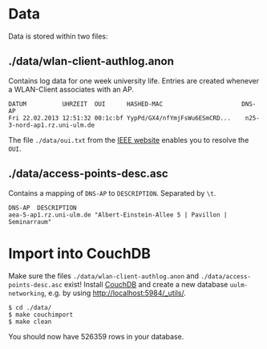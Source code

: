 # Data

Data is stored within two files:

## ./data/wlan-client-authlog.anon

Contains log data for one week university life. Entries are created
whenever a WLAN-Client associates with an AP.

```
DATUM          UHRZEIT  OUI      HASHED-MAC                      DNS-AP
Fri 22.02.2013 12:51:32 00:1c:bf YypPd/GX4/nfYmjFsWu6ESmCRD...    n25-3-nord-ap1.rz.uni-ulm.de
```

The file `./data/oui.txt` from the [IEEE website](http://standards.ieee.org/develop/regauth/oui/public.html)
enables you to resolve the `OUI`.


## ./data/access-points-desc.asc

Contains a mapping of `DNS-AP` to `DESCRIPTION`. Separated by `\t`.

```
DNS-AP	DESCRIPTION
aea-5-ap1.rz.uni-ulm.de	"Albert-Einstein-Allee 5 | Pavillon | Seminarraum"
```


# Import into CouchDB

Make sure the files `./data/wlan-client-authlog.anon` and `./data/access-points-desc.asc`
exist!
Install [CouchDB](http://couchdb.apache.org/) and create a new database `uulm-networking`,
e.g. by using [http://localhost:5984/_utils/](http://localhost:5984/_utils/).

```
$ cd ./data/
$ make couchimport
$ make clean
```

You should now have 526359 rows in your database.
